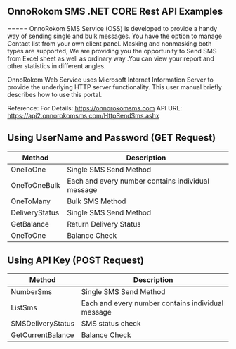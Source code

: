## OnnoRokom SMS .NET CORE Rest API Examples
=====
OnnoRokom SMS Service (OSS) is developed to provide a handy way of sending single and bulk messages. You have the option to manage Contact list from your own client panel. Masking and nonmasking both types are supported, We are providing you the opportunity to Send SMS from Excel sheet as well as ordinary way .You can view your report and other statistics in different angles.      
   
OnnoRokom Web Service uses Microsoft Internet Information Server to provide the underlying HTTP server functionality.
This user manual briefly describes how to use this portal.   
 
Reference:
For Details: https://onnorokomsms.com
API URL: https://api2.onnorokomsms.com/HttpSendSms.ashx

## Using UserName and Password (GET Request)
Method | Description
--- | ---
OneToOne | Single SMS Send Method
OneToOneBulk | Each and every number contains individual message
OneToMany | Bulk SMS Method
DeliveryStatus | Single SMS Send Method
GetBalance | Return Delivery Status
OneToOne | Balance Check

## Using API Key (POST Request)
Method | Description
--- | ---
NumberSms | Single SMS Send Method
ListSms | Each and every number contains individual message
SMSDeliveryStatus | SMS status check
GetCurrentBalance | Balance Check
